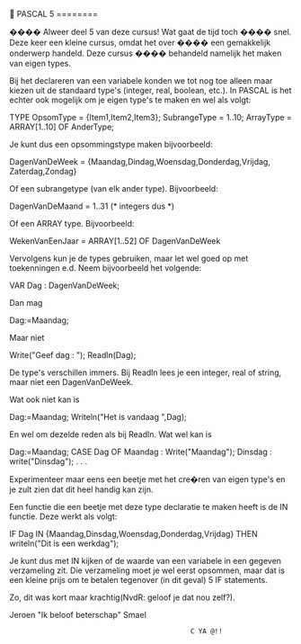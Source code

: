 
                           PASCAL 5
                           ========

 ����  Alweer deel 5 van deze cursus! Wat gaat de tijd toch
 ����  snel. Deze keer een kleine cursus, omdat het over
 ����  een gemakkelijk onderwerp handeld. Deze cursus
 ����  behandeld namelijk het maken van eigen types.

 Bij het declareren van een variabele konden we tot nog toe
 alleen maar kiezen uit de standaard type's (integer, real,
 boolean, etc.). In PASCAL is het echter ook mogelijk om je
 eigen type's te maken en wel als volgt:

   TYPE
     OpsomType    = {Item1,Item2,Item3};
     SubrangeType = 1..10;
     ArrayType    = ARRAY[1..10] OF AnderType;

 Je kunt dus een opsommingstype maken bijvoorbeeld:

   DagenVanDeWeek = {Maandag,Dindag,Woensdag,Donderdag,Vrijdag,
                     Zaterdag,Zondag}

 Of een subrangetype (van elk ander type). Bijvoorbeeld:

   DagenVanDeMaand = 1..31  (* integers dus *)

 Of een ARRAY type. Bijvoorbeeld:

   WekenVanEenJaar = ARRAY[1..52] OF DagenVanDeWeek

 Vervolgens kun je de types gebruiken, maar let wel goed op met
 toekenningen e.d. Neem bijvoorbeeld het volgende:

   VAR
     Dag : DagenVanDeWeek;

 Dan mag

   Dag:=Maandag;

 Maar niet

   Write("Geef dag : ");
   Readln(Dag);

 De type's verschillen immers. Bij Readln lees je een integer,
 real of string, maar niet een DagenVanDeWeek.

 Wat ook niet kan is

   Dag:=Maandag;
   Writeln("Het is vandaag ",Dag);

 En wel om dezelde reden als bij Readln. Wat wel kan is

   Dag:=Maandag;
   CASE Dag OF
     Maandag : Write("Maandag");
     Dinsdag : write("Dinsdag");
     .
     .
     .

 Experimenteer maar eens een beetje met het cre�ren van eigen
 type's en je zult zien dat dit heel handig kan zijn.

 Een functie die een beetje met deze type declaratie te maken
 heeft is de IN functie. Deze werkt als volgt:

   IF Dag IN {Maandag,Dinsdag,Woensdag,Donderdag,Vrijdag} THEN
     writeln("Dit is een werkdag");

 Je kunt dus met IN kijken of de waarde van een variabele in
 een gegeven verzameling zit. Die verzameling moet je wel eerst
 opsommen, maar dat is een kleine prijs om te betalen tegenover
 (in dit geval) 5 IF statements.

 Zo, dit was kort maar krachtig(NvdR: geloof je dat nou
 zelf?).

 Jeroen "Ik beloof beterschap" Smael

                                                 C YA @!!
